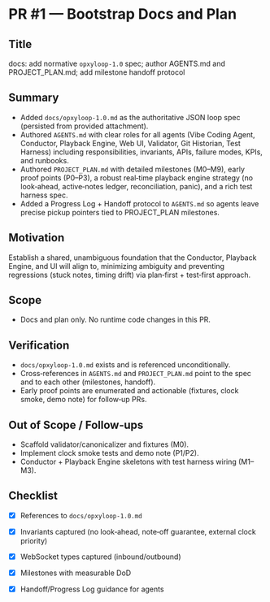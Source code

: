 # PR #1 — Bootstrap Docs and Plan

## Title
docs: add normative `opxyloop-1.0` spec; author AGENTS.md and PROJECT_PLAN.md; add milestone handoff protocol

## Summary
- Added `docs/opxyloop-1.0.md` as the authoritative JSON loop spec (persisted from provided attachment).
- Authored `AGENTS.md` with clear roles for all agents (Vibe Coding Agent, Conductor, Playback Engine, Web UI, Validator, Git Historian, Test Harness) including responsibilities, invariants, APIs, failure modes, KPIs, and runbooks.
- Authored `PROJECT_PLAN.md` with detailed milestones (M0–M9), early proof points (P0–P3), a robust real‑time playback engine strategy (no look‑ahead, active‑notes ledger, reconciliation, panic), and a rich test harness spec.
- Added a Progress Log + Handoff protocol to `AGENTS.md` so agents leave precise pickup pointers tied to PROJECT_PLAN milestones.

## Motivation
Establish a shared, unambiguous foundation that the Conductor, Playback Engine, and UI will align to, minimizing ambiguity and preventing regressions (stuck notes, timing drift) via plan‑first + test‑first approach.

## Scope
- Docs and plan only. No runtime code changes in this PR.

## Verification
- `docs/opxyloop-1.0.md` exists and is referenced unconditionally.
- Cross‑references in `AGENTS.md` and `PROJECT_PLAN.md` point to the spec and to each other (milestones, handoff).
- Early proof points are enumerated and actionable (fixtures, clock smoke, demo note) for follow‑up PRs.

## Out of Scope / Follow‑ups
- Scaffold validator/canonicalizer and fixtures (M0).
- Implement clock smoke tests and demo note (P1/P2).
- Conductor + Playback Engine skeletons with test harness wiring (M1–M3).

## Checklist
- [x] References to `docs/opxyloop-1.0.md`
- [x] Invariants captured (no look‑ahead, note‑off guarantee, external clock priority)
- [x] WebSocket types captured (inbound/outbound)
- [x] Milestones with measurable DoD
- [x] Handoff/Progress Log guidance for agents

